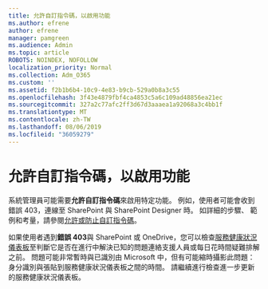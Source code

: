 ```yaml
---
title: 允許自訂指令碼，以啟用功能
ms.author: efrene
author: efrene
manager: pamgreen
ms.audience: Admin
ms.topic: article
ROBOTS: NOINDEX, NOFOLLOW
localization_priority: Normal
ms.collection: Adm_O365
ms.custom: ''
ms.assetid: f2b1b6b4-10c9-4e83-b9cb-529a0b8a3c55
ms.openlocfilehash: 3f43e4879fbf4ca4853c5a6c109ad48856ea21ec
ms.sourcegitcommit: 327a2c77afc2ff3d67d3aaaea1a92068a3c4bb1f
ms.translationtype: MT
ms.contentlocale: zh-TW
ms.lasthandoff: 08/06/2019
ms.locfileid: "36059279"
---
```

# <a name="allow-custom-script-to-enable-features"></a>允許自訂指令碼，以啟用功能

系統管理員可能需要**允許自訂指令碼**來啟用特定功能。 例如，使用者可能會收到錯誤 403，連線至 SharePoint 與 SharePoint Designer 時。 如詳細的步驟、 範例和考量，請參閱[允許或防止自訂指令碼](https://docs.microsoft.com/sharepoint/allow-or-prevent-custom-script)。

如果使用者遇到**錯誤 403**與 SharePoint 或 OneDrive，您可以檢查[服務健康狀況儀表板](https://admin.microsoft.com/AdminPortal/Home#/servicehealth)至判斷它是否在進行中解決已知的問題連絡支援人員或每日花時間疑難排解之前。 問題可能非常暫時與已識別由 Microsoft 中，但有可能縮時攝影此問題： 身分識別與張貼到服務健康狀況儀表板之間的時間。 請繼續進行檢查進一步更新的服務健康狀況儀表板。

